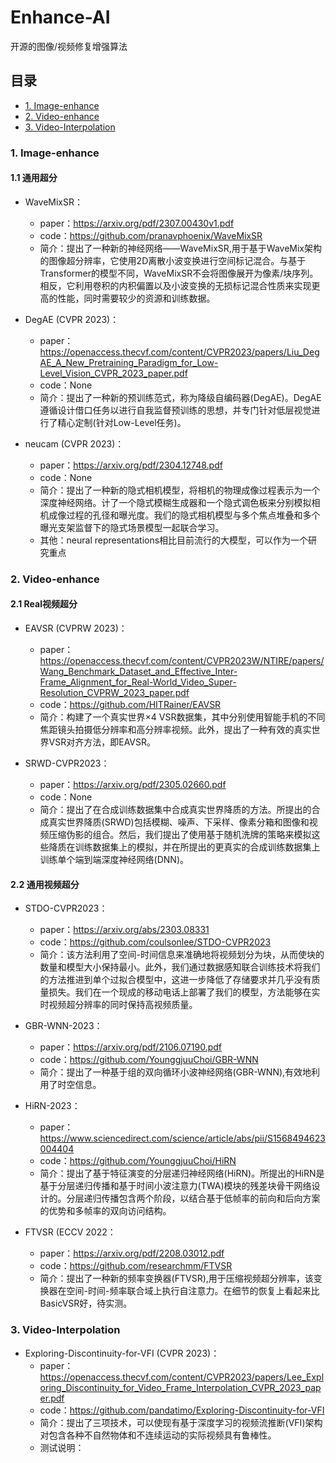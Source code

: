 # Enhance-AI
开源的图像/视频修复增强算法    

## 目录
  - [1. Image-enhance](#1-Image-enhance)
  - [2. Video-enhance](#2-Video-enhance)
  - [3. Video-Interpolation](#3-Video-Interpolation)

    
###  1. <a name='Image-enhance'></a>Image-enhance
#### 1.1 通用超分
* WaveMixSR：
  * paper：https://arxiv.org/pdf/2307.00430v1.pdf
  * code：https://github.com/pranavphoenix/WaveMixSR
  * 简介：提出了一种新的神经网络——WaveMixSR,用于基于WaveMix架构的图像超分辨率，它使用2D离散小波变换进行空间标记混合。与基于Transformer的模型不同，WaveMixSR不会将图像展开为像素/块序列。相反，它利用卷积的内积偏置以及小波变换的无损标记混合性质来实现更高的性能，同时需要较少的资源和训练数据。


* DegAE (CVPR 2023)：
  * paper：https://openaccess.thecvf.com/content/CVPR2023/papers/Liu_DegAE_A_New_Pretraining_Paradigm_for_Low-Level_Vision_CVPR_2023_paper.pdf
  * code：None
  * 简介：提出了一种新的预训练范式，称为降级自编码器(DegAE)。DegAE遵循设计借口任务以进行自我监督预训练的思想，并专门针对低层视觉进行了精心定制(针对Low-Level任务)。

* neucam (CVPR 2023)：
  * paper：https://arxiv.org/pdf/2304.12748.pdf
  * code：None
  * 简介：提出了一种新的隐式相机模型，将相机的物理成像过程表示为一个深度神经网络。计了一个隐式模糊生成器和一个隐式调色板来分别模拟相机成像过程的孔径和曝光度。我们的隐式相机模型与多个焦点堆叠和多个曝光支架监督下的隐式场景模型一起联合学习。
  * 其他：neural representations相比目前流行的大模型，可以作为一个研究重点

###  2. <a name='Video-enhance'></a>Video-enhance

#### 2.1 Real视频超分
* EAVSR (CVPRW 2023)：
  * paper：https://openaccess.thecvf.com/content/CVPR2023W/NTIRE/papers/Wang_Benchmark_Dataset_and_Effective_Inter-Frame_Alignment_for_Real-World_Video_Super-Resolution_CVPRW_2023_paper.pdf
  * code：https://github.com/HITRainer/EAVSR
  * 简介：构建了一个真实世界×4 VSR数据集，其中分别使用智能手机的不同焦距镜头拍摄低分辨率和高分辨率视频。此外，提出了一种有效的真实世界VSR对齐方法，即EAVSR。

* SRWD-CVPR2023：
  * paper：https://arxiv.org/pdf/2305.02660.pdf
  * code：None
  * 简介：提出了在合成训练数据集中合成真实世界降质的方法。所提出的合成真实世界降质(SRWD)包括模糊、噪声、下采样、像素分箱和图像和视频压缩伪影的组合。然后，我们提出了使用基于随机洗牌的策略来模拟这些降质在训练数据集上的模拟，并在所提出的更真实的合成训练数据集上训练单个端到端深度神经网络(DNN)。
    

#### 2.2 通用视频超分
* STDO-CVPR2023：
  * paper：https://arxiv.org/abs/2303.08331
  * code：https://github.com/coulsonlee/STDO-CVPR2023
  * 简介：该方法利用了空间-时间信息来准确地将视频划分为块，从而使块的数量和模型大小保持最小。此外，我们通过数据感知联合训练技术将我们的方法推进到单个过拟合模型中，这进一步降低了存储要求并几乎没有质量损失。我们在一个现成的移动电话上部署了我们的模型，方法能够在实时视频超分辨率的同时保持高视频质量。
 
* GBR-WNN-2023：
  * paper：https://arxiv.org/pdf/2106.07190.pdf
  * code：https://github.com/YounggjuuChoi/GBR-WNN
  * 简介：提出了一种基于组的双向循环小波神经网络(GBR-WNN),有效地利用了时空信息。
 
* HiRN-2023：
  * paper：https://www.sciencedirect.com/science/article/abs/pii/S1568494623004404
  * code：https://github.com/YounggjuuChoi/HiRN
  * 简介：提出了基于特征演变的分层递归神经网络(HiRN)。所提出的HiRN是基于分层递归传播和基于时间小波注意力(TWA)模块的残差块骨干网络设计的。分层递归传播包含两个阶段，以结合基于低帧率的前向和后向方案的优势和多帧率的双向访问结构。

* FTVSR (ECCV 2022：
  * paper：https://arxiv.org/pdf/2208.03012.pdf
  * code：https://github.com/researchmm/FTVSR
  * 简介：提出了一种新的频率变换器(FTVSR),用于压缩视频超分辨率，该变换器在空间-时间-频率联合域上执行自注意力。在细节的恢复上看起来比BasicVSR好，待实测。
 
###  3. <a name='Video-Interpolation'></a>Video-Interpolation
* Exploring-Discontinuity-for-VFI (CVPR 2023)：
  * paper：https://openaccess.thecvf.com/content/CVPR2023/papers/Lee_Exploring_Discontinuity_for_Video_Frame_Interpolation_CVPR_2023_paper.pdf
  * code：https://github.com/pandatimo/Exploring-Discontinuity-for-VFI
  * 简介：提出了三项技术，可以使现有基于深度学习的视频流推断(VFI)架构对包含各种不自然物体和不连续运动的实际视频具有鲁棒性。
  * 测试说明：
